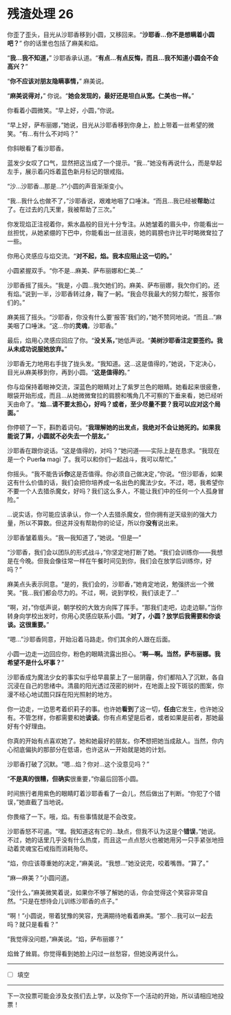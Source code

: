 # 残渣处理 26

你歪了歪头，目光从沙耶香移到小圆，又移回来。“**沙耶香...你不是想瞒着小圆吧？**” 你的话里也包括了麻美和焰。

“**我...我不知道，**” 沙耶香承认道。“**有点...有点反悔，而且...我不知道小圆会不会高兴？**”

“**你不应该对朋友隐瞒事情，**” 麻美说。

“**麻美说得对，**” 你说。“**她会发现的，最好还是坦白从宽。仁美也一样。**”

你看着小圆微笑。“早上好，小圆，”你说。

“早上好，萨布丽娜，”她说，目光从沙耶香移到你身上，脸上带着一丝希望的微笑。“有...有什么不对吗？”

你斜眼看了看沙耶香。

蓝发少女叹了口气，显然把这当成了一个提示。“我...”她没有再说什么，而是举起左手，展示着闪烁着蓝色新月标记的银戒指。

“沙...沙耶香...那是...?”小圆的声音渐渐变小。

“我...我什么也做不了，”沙耶香说，艰难地咽了口唾沫。“而且...我已经被**帮助**过了。在过去的几天里，我被帮助了三次。”

你发现焰正注视着你，紫水晶般的目光十分专注。从她皱着的眉头中，你能看出一丝担忧，从她紧绷的下巴中，你能看出一丝沮丧，她的肩膀也许比平时略微耷拉了一些。

你用心灵感应与焰交流。“**对不起，焰。我本应阻止这一切的。**”

小圆紧握双手。“你不是...麻美、萨布丽娜和仁美...”

沙耶香摇了摇头。“我是，小圆...我欠她们的。麻美、萨布丽娜，我欠你们的。还有焰。”说到一半，沙耶香转过身，鞠了一躬。“我会尽我最大的努力帮忙，报答你们的。”

麻美摇了摇头。“沙耶香，你没有什么要'报答'我们的，”她不赞同地说。“而且...”麻美咽了口唾沫。“这...你的**灵魂**，沙耶香。”

最后，焰用心灵感应回应了你。“**没关系，**”她低声说。“**美树沙耶香注定要签约。我从未成功说服她放弃。**”

沙耶香无力地用右手拢了拢头发。“我知道。这...这是值得的，”她说，下定决心，目光从麻美移到你，再到小圆。“**这是值得的**。”

你与焰保持着眼神交流，深蓝色的眼睛对上了紫罗兰色的眼睛。她看起来很疲惫，眼袋开始形成，而且...从她微微耷拉的肩膀和嘴角几不可察的下垂来看，她已经听天由命了。“**焰...请不要太担心，好吗？或者，至少尽量不要？我可以应对这个局面。**”

你停顿了一下，斟酌着词句。“**我理解她的出发点，我绝对不会让她死的。如果我能说了算，小圆就不必失去一个朋友。**”

沙耶香在跟你说话。“这是值得的，对吗？”她问道——实际上是在恳求。“我现在是一个 Puer**la** magi 了。我可以和你们一起战斗，我可以帮忙。”

你摇头。“我不能告诉**你**这是否值得。你必须自己做决定，”你说。“但沙耶香，如果这有什么价值的话，我们会把你培养成一名出色的魔法少女。不过，嗯，我希望你不要一个人去猎杀魔女，好吗？我们这么多人，不能让我们中的任何一个人孤身冒险。”

...说实话，你可能应该承认，你一个人去猎杀魔女，但你拥有逆天级别的强大力量，所以不算数。但这并没有帮助你的论证，所以你**没有**说出来。

沙耶香皱着眉头。“我—我知道了，”她说。“但是—”

“沙耶香，我们会以团队的形式战斗，”你坚定地打断了她。“我们会训练你——我想是在今晚。但我会像往常一样在午餐时间见到你，我们会在放学后训练你，好吗？”

麻美点头表示同意。“是的，我们会的，沙耶香，”她肯定地说，勉强挤出一个微笑。“我...我们都会尽力的。不过，啊，说到学校，我们该走了...”

“啊，对，”你低声说，朝学校的大致方向挥了挥手。“那我们走吧，边走边聊。”当你转身向学校出发时，你用心灵感应联系小圆。“**对了，小圆？放学后我需要和你谈谈。这很重要。**”

“嗯...”沙耶香同意，开始沿着马路走。你们其余的人跟在后面。

小圆一边走一边回应你，粉色的眼睛流露出担心。“**啊—啊。当然，萨布丽娜。我希望不是什么坏事？**”

沙耶香成为魔法少女的事实似乎给早晨蒙上了一层阴霾，你们都陷入了沉默，各自沉浸在自己的思绪中。清晨的阳光透过茂密的树叶，在地面上投下斑驳的图案，你漫不经心地试图只踩在阳光照射的地方。

你一边走，一边思考着织莉子的事。也许她**看到**了这一切，**任由**它发生，也许她没有。不管怎样，你都需要和她**谈谈**。你有点希望是后者，或者如果是前者，那她最好有个好理由。

你真的开始有点喜欢她了。她和她最好的朋友。你**不**想把她当成敌人。当然，你内心彻底偏执的那部分在低语，也许这从一开始就是她的计划。

沙耶香打破了沉默。“嗯...焰？你对...这个没意见吗？”

“**不是真的很糟，但确实**很重要，”你最后回答小圆。

时间旅行者用紫色的眼睛盯着沙耶香看了一会儿，然后做出了判断。“你犯了个错误，”她直截了当地说。

你畏缩了一下。哦，焰。有些事情就是不会改变。

沙耶香怒不可遏。“嘿。我知道这有它的...缺点，但我不认为这是个**错误**，”她说。不过，她的话里几乎没有什么热度，而且这一点点怒火也被她用另一只手紧张地扭动着灵魂宝石戒指而消耗殆尽。

“焰，你应该尊重她的决定，”麻美说。“我想...”她没说完，咬着嘴唇。“算了。”

“麻—麻美？”小圆问道。

“没什么，”麻美微笑着说，如果你不够了解她的话，你会觉得这个笑容非常自然。“只是在想待会儿训练沙耶香的点子。”

“啊！”小圆说，带着犹豫的笑容，充满期待地看着麻美。“那个...我可以一起去吗？就只是看看？”

“我觉得没问题，”麻美说。“焰，萨布丽娜？”

焰耸了耸肩。你觉得看到她脸上闪过一丝愁容，但她没再说什么。

---

- [ ] 填空

---

下一次投票可能会涉及女孩们去上学，以及你下一个活动的开始，所以请相应地投票！
